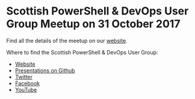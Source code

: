 # Scottish PowerShell & DevOps User Group Meetup on 31 October 2017

Find all the details of the meetup on our [website](https://psdevopsug.scot/meetups/2017-10-october/ "Scottish PowerShell and Devops User Group October 2017 Meetup").

Where to find the Scottish PowerShell & DevOps User Group:

* [Website](https://psdevopsug.scot)
* [Presentations on Github](https://git.psdevopsug.scot)
* [Twitter](https://twitter.com/scotpsug)
* [Facebook](https://facebook.psdevopsug.scot)
* [YouTube](https://video.psdevopsug.scot)